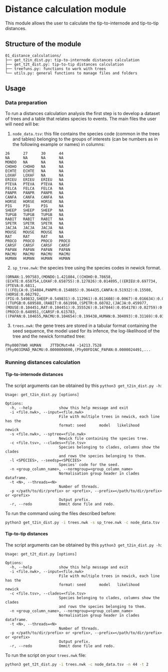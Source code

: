 # Distance calculation module

This module allows the user to calculate the tip-to-internode and
tip-to-tip distances.

## Structure of the module

```
01_distance_calculations/
├── get_t2in_dist.py: tip-to-internode distances calculation
├── get_t2t_dist.py: tip-to-tip distances calculation
├── treefuns.py: functions to work with trees
└── utils.py: general functions to manage files and folders
```

## Usage
### Data preparation
To run a distances calculation analysis the first step is to develop
a dataset of trees and a table that relates species to events. The main
files the user will need will be:

1. `node_data.tsv`: this file contains the species code (common in the trees and tables) belonging to the groups of interests (can be numbers as in the following example or names) in columns:

```
26      27	    30	    44
NA	    NA	    NA	    NA
MONDO	NA	    NA	    NA
CHOHO	CHOHO	NA	    NA
ECHTE	ECHTE	NA	    NA
LOXAF	LOXAF	NA	    NA
ERIEU	ERIEU	ERIEU	NA
PTEVA	PTEVA	PTEVA	NA
FELCA	FELCA	FELCA	NA
PANPR	PANPR	PANPR	NA
CANFA	CANFA	CANFA	NA
HORSE	HORSE	HORSE	NA
PIG	    PIG	    PIG	    NA
SHEEP	SHEEP	SHEEP	NA
TUPGB	TUPGB	TUPGB	NA
RABIT	RABIT	RABIT	NA
SPETR	SPETR	SPETR	NA
JACJA	JACJA	JACJA	NA
MOUSE	MOUSE	MOUSE	NA
RAT	    RAT	    RAT	    NA
PROCO	PROCO	PROCO	PROCO
CARSF	CARSF	CARSF	CARSF
PAPAN	PAPAN	PAPAN	PAPAN
MACMU	MACMU	MACMU	MACMU
HUMAN	HUMAN	HUMAN	HUMAN
```

2. `sp_tree.nwk`: the species tree using the species codes in newick format.

```
(ORNAN:1.997583,(MONDO:1.421804,((CHOHO:0.78658,(ECHTE:0.658754,LOXAF:0.658755):0.127826):0.014895,((ERIEU:0.697734,(PTEVA:0.6811,(((FELCA:0.154884,PANPR:0.154885):0.364435,CANFA:0.51932):0.15508,(HORSE:0.662792,(PIG:0.549832,SHEEP:0.549831):0.112961):0.011608):0.0067):0.016634):0.053029,((TUPGB:0.689588,(RABIT:0.661998,(SPETR:0.60782,(JACJA:0.459977,(MOUSE:0.104451,RAT:0.104451):0.355526):0.147844):0.054178):0.02759):0.008291,(PROCO:0.648951,(CARSF:0.615783,((PAPAN:0.104655,MACMU:0.104654):0.199438,HUMAN:0.304093):0.31169):0.033168):0.048929):0.052883):0.050712):0.620329):0.575779);
```

3. `trees.nwk`: the gene trees are stored in a tabular format containing the seed sequence, the model used for its infence, the log-likelihood of the tree and the newick formatted tree:

```
Phy0007XW0_HUMAN	JTTDCMut+R4	-14213.7528	(Phy003IMAD_MACMU:0.0000000000,(Phy00FD1NC_PAPAN:0.0000024491,...
```

### Running distances calculation
#### Tip-to-internode distances
The script arguments can be obtained by this `python3 get_t2in_dist.py -h`:
```
Usage: get_t2in_dist.py [options]

Options:
  -h, --help            show this help message and exit
  -i <file.nwk>, --input=<file.nwk>
                        File with multiple trees in newick, each line has the
                        format: seed      model   likelihood      newick
  -s <file.nwk>, --sptree=<file.nwk>
                        Newick file containing the species tree.
  -c <file.tsv>, --clades=<file.tsv>
                        Species belonging to clades, columns show the clades
                        and rows the species belonging to them.
  -l <SPECIES>, --seedsp=<SPECIES>
                        Species' code for the seed.
  -n <group_column_name>, --normgroup=<group_column_name>
                        Normalisation group header in clades dataframe.
  -t <N>, --threads=<N>
                        Number of threads.
  -p </path/to/dir/prefix> or <prefix>, --prefix=</path/to/dir/prefix> or <prefix>
                        Output prefix.
  -r, --redo            Ommit done file and redo.
```

To run the command using the files described before:
```bash
python3 get_t2in_dist.py -i trees.nwk -s sp_tree.nwk -c node_data.tsv -l HUMAN -n 44 -p outputs -t 2
```

#### Tip-to-tip distances
The script arguments can be obtained by this `python3 get_t2in_dist.py -h`:
```
Usage: get_t2t_dist.py [options]

Options:
  -h, --help            show this help message and exit
  -i <file.nwk>, --input=<file.nwk>
                        File with multiple trees in newick, each line has the
                        format: seed      model   likelihood      newick
  -c <file.tsv>, --clades=<file.tsv>
                        Species belonging to clades, columns show the clades
                        and rows the species belonging to them.
  -n <group_column_name>, --normgroup=<group_column_name>
                        Normalisation group header in clades dataframe.
  -t <N>, --threads=<N>
                        Number of threads.
  -p </path/to/dir/prefix> or <prefix>, --prefix=</path/to/dir/prefix> or <prefix>
                        Output prefix.
  -r, --redo            Ommit done file and redo.
```

To run the script on your `trees.nwk` file:
```bash
python3 get_t2t_dist.py -i trees.nwk -c node_data.tsv -n 44 -t 2
```
